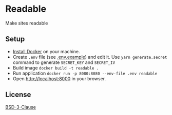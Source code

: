 # Readable

Make sites readable

## Setup

* [Install Docker](https://docs.docker.com/get-docker/) on your machine.
* Create `.env` file (see [.env.example](.env.example)) and edit it.
  Use `yarn generate.secret` command to generate `SECRET_KEY` and `SECRET_IV`
* Build image `docker build -t readable .`
* Run application `docker run -p 8080:8080 --env-file .env readable`
* Open [http://localhost:8000](http://localhost:8080) in your browser.

## License

[BSD-3-Clause](LICENSE)
